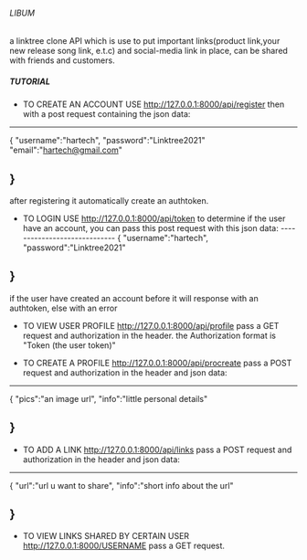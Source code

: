 ###### LIBUM

a linktree clone API which is use to put important links(product link,your new release song link, e.t.c) and social-media link in place, can be shared with friends and customers.

##### TUTORIAL

* TO CREATE AN ACCOUNT USE http://127.0.0.1:8000/api/register then with a post request containing the json data:
-----------------------------
{
    "username":"hartech",
    "password":"Linktree2021"
    "email":"hartech@gmail.com"

}
------------------------------
after registering it automatically create an authtoken.

* TO LOGIN USE http://127.0.0.1:8000/api/token to determine if the user have an account, you can pass this post request with this json data: -----------------------------
{
    "username":"hartech",
    "password":"Linktree2021"

}
------------------------------
if the user have created an account before it will response with an authtoken, else with an error

* TO VIEW USER PROFILE http://127.0.0.1:8000/api/profile pass a GET request and authorization in the header. 
the Authorization format is "Token (the user token)"

* TO CREATE A PROFILE http://127.0.0.1:8000/api/procreate pass a POST request and authorization in the header and json data:
-----------------------------
{
    "pics":"an image url",
    "info":"little personal details"

}
------------------------------

* TO ADD A LINK http://127.0.0.1:8000/api/links pass a POST request and authorization in the header and json data:
-----------------------------
{
    "url":"url u want to share",
    "info":"short info about the url"

}
------------------------------

* TO VIEW LINKS SHARED BY CERTAIN USER http://127.0.0.1:8000/USERNAME pass a GET request.